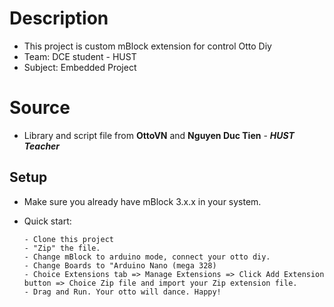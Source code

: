 # Description
- This project is custom mBlock extension for control Otto Diy
- Team: DCE student - HUST
- Subject: Embedded Project


# Source

- Library and script file from **OttoVN** and **Nguyen Duc Tien** - ***HUST Teacher*** 
## Setup

- Make sure you already have mBlock 3.x.x in your system.
- Quick start:

    ```
    - Clone this project
    - "Zip" the file.
    - Change mBlock to arduino mode, connect your otto diy.
    - Change Boards to "Arduino Nano (mega 328)
    - Choice Extensions tab => Manage Extensions => Click Add Extension button => Choice Zip file and import your Zip extension file.
    - Drag and Run. Your otto will dance. Happy!
    ```
